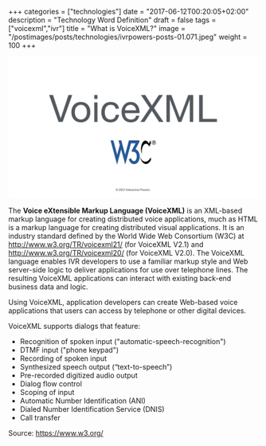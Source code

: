 +++
categories = ["technologies"]
date = "2017-06-12T00:20:05+02:00"
description = "Technology Word Definition"
draft = false
tags = ["voicexml","ivr"]
title = "What is VoiceXML?"
image = "/postimages/posts/technologies/ivrpowers-posts-01.071.jpeg"
weight = 100
+++

![VoiceXML W3C](/postimages/posts/technologies/ivrpowers-posts-01.071.jpeg)

The **Voice eXtensible Markup Language (VoiceXML)** is an XML-based markup language for creating distributed voice applications, much as HTML is a markup language for creating distributed visual applications. It is an industry standard defined by the World Wide Web Consortium (W3C) at http://www.w3.org/TR/voicexml21/ (for VoiceXML V2.1) and http://www.w3.org/TR/voicexml20/ (for VoiceXML V2.0). The VoiceXML language enables IVR developers to use a familiar markup style and Web server-side logic to deliver applications for use over telephone lines. The resulting VoiceXML applications can interact with existing back-end business data and logic.

Using VoiceXML, application developers can create Web-based voice applications that users can access by telephone or other digital devices.

VoiceXML supports dialogs that feature:

* Recognition of spoken input ("automatic-speech-recognition")
* DTMF input ("phone keypad")
* Recording of spoken input
* Synthesized speech output (“text-to-speech”)
* Pre-recorded digitized audio output
* Dialog flow control
* Scoping of input
* Automatic Number Identification (ANI)
* Dialed Number Identification Service (DNIS)
* Call transfer

Source: https://www.w3.org/